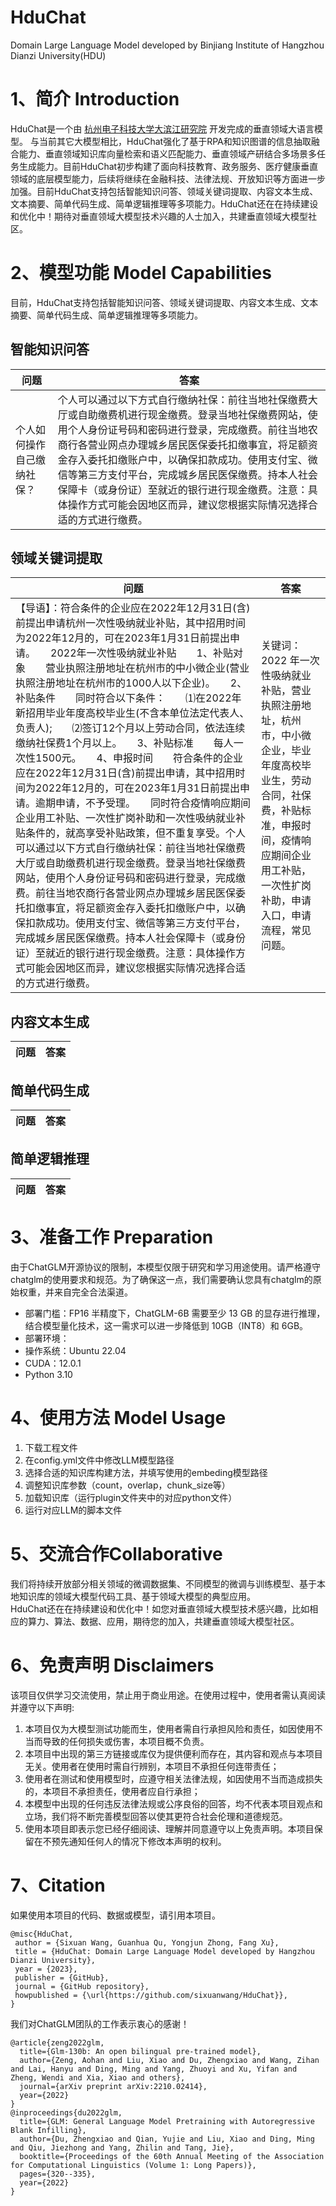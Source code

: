 # HduChat
Domain Large Language Model developed by Binjiang Institute of Hangzhou Dianzi University(HDU)

# 1、简介 Introduction
HduChat是一个由 [杭州电子科技大学大滨江研究院](https://bindian.hdu.edu.cn/index) 开发完成的垂直领域大语言模型。 与当前其它大模型相比，HduChat强化了基于RPA和知识图谱的信息抽取融合能力、垂直领域知识库向量检索和语义匹配能力、垂直领域产研结合多场景多任务生成能力。目前HduChat初步构建了面向科技教育、政务服务、医疗健康垂直领域的底层模型能力，后续将继续在金融科技、法律法规、开放知识等方面进一步加强。目前HduChat支持包括智能知识问答、领域关键词提取、内容文本生成、文本摘要、简单代码生成、简单逻辑推理等多项能力。HduChat还在在持续建设和优化中！期待对垂直领域大模型技术兴趣的人士加入，共建垂直领域大模型社区。

# 2、模型功能 Model Capabilities
目前，HduChat支持包括智能知识问答、领域关键词提取、内容文本生成、文本摘要、简单代码生成、简单逻辑推理等多项能力。

## 智能知识问答
| 问题| 答案 |
| ------ | ------ |
| 个人如何操作自己缴纳社保？ | 个人可以通过以下方式自行缴纳社保：前往当地社保缴费大厅或自助缴费机进行现金缴费。登录当地社保缴费网站，使用个人身份证号码和密码进行登录，完成缴费。前往当地农商行各营业网点办理城乡居民医保委托扣缴事宜，将足额资金存入委托扣缴账户中，以确保扣款成功。使用支付宝、微信等第三方支付平台，完成城乡居民医保缴费。持本人社会保障卡（或身份证）至就近的银行进行现金缴费。注意：具体操作方式可能会因地区而异，建议您根据实际情况选择合适的方式进行缴费。 |

## 领域关键词提取
| 问题| 答案 |
| ------ | ------ |
| 【导语】：符合条件的企业应在2022年12月31日(含)前提出申请杭州一次性吸纳就业补贴，其中招用时间为2022年12月的，可在2023年1月31日前提出申请。　　2022年一次性吸纳就业补贴　　1、补贴对象　　营业执照注册地址在杭州市的中小微企业(营业执照注册地址在杭州市的1000人以下企业)。　　2、补贴条件　　同时符合以下条件：　　⑴在2022年新招用毕业年度高校毕业生(不含本单位法定代表人、负责人);　　⑵签订12个月以上劳动合同，依法连续缴纳社保费1个月以上。　　3、补贴标准　　每人一次性1500元。　　4、申报时间　　符合条件的企业应在2022年12月31日(含)前提出申请，其中招用时间为2022年12月的，可在2023年1月31日前提出申请。逾期申请，不予受理。　　同时符合疫情响应期间企业用工补贴、一次性扩岗补助和一次性吸纳就业补贴条件的，就高享受补贴政策，但不重复享受。个人可以通过以下方式自行缴纳社保：前往当地社保缴费大厅或自助缴费机进行现金缴费。登录当地社保缴费网站，使用个人身份证号码和密码进行登录，完成缴费。前往当地农商行各营业网点办理城乡居民医保委托扣缴事宜，将足额资金存入委托扣缴账户中，以确保扣款成功。使用支付宝、微信等第三方支付平台，完成城乡居民医保缴费。持本人社会保障卡（或身份证）至就近的银行进行现金缴费。注意：具体操作方式可能会因地区而异，建议您根据实际情况选择合适的方式进行缴费。 | 关键词：2022 年一次性吸纳就业补贴，营业执照注册地址，杭州市，中小微企业，毕业年度高校毕业生，劳动合同，社保费，补贴标准，申报时间，疫情响应期间企业用工补贴，一次性扩岗补助，申请入口，申请流程，常见问题。

## 内容文本生成
| 问题| 答案 |
| ------ | ------ |

## 简单代码生成
| 问题| 答案 |
| ------ | ------ |

## 简单逻辑推理
| 问题| 答案 |
| ------ | ------ |

# 3、准备工作 Preparation
由于ChatGLM开源协议的限制，本模型仅限于研究和学习用途使用。请严格遵守chatglm的使用要求和规范。为了确保这一点，我们需要确认您具有chatglm的原始权重，并来自完全合法渠道。<br>
* 部署门槛：FP16 半精度下，ChatGLM-6B 需要至少 13 GB 的显存进行推理，结合模型量化技术，这一需求可以进一步降低到 10GB（INT8）和 6GB。<br>
* 部署环境：<br>
* 操作系统：Ubuntu 22.04<br>
* CUDA：12.0.1<br>
* Python 3.10<br>

# 4、使用方法 Model Usage
1. 下载工程文件<br>
2. 在config.yml文件中修改LLM模型路径<br>
3. 选择合适的知识库构建方法，并填写使用的embeding模型路径<br>
4. 调整知识库参数（count，overlap，chunk_size等）<br>
5. 加载知识库（运行plugin文件夹中的对应python文件）<br>
6. 运行对应LLM的脚本文件 <br>

# 5、交流合作Collaborative
我们将持续开放部分相关领域的微调数据集、不同模型的微调与训练模型、基于本地知识库的领域大模型代码工具、基于领域大模型的典型应用。<br>
HduChat还在在持续建设和优化中！如您对垂直领域大模型技术感兴趣，比如相应的算力、算法、数据、应用，期待您的加入，共建垂直领域大模型社区。

# 6、免责声明 Disclaimers
该项目仅供学习交流使用，禁止用于商业用途。在使用过程中，使用者需认真阅读并遵守以下声明:<br>
1. 本项目仅为大模型测试功能而生，使用者需自行承担风险和责任，如因使用不当而导致的任何损失或伤害，本项目概不负责。<br>
2. 本项目中出现的第三方链接或库仅为提供便利而存在，其内容和观点与本项目无关。使用者在使用时需自行辨别，本项目不承担任何连带责任；<br>
3. 使用者在测试和使用模型时，应遵守相关法律法规，如因使用不当而造成损失的，本项目不承担责任，使用者应自行承担；<br>
4. 本模型中出现的任何违反法律法规或公序良俗的回答，均不代表本项目观点和立场，我们将不断完善模型回答以使其更符合社会伦理和道德规范。<br>
5. 使用本项目即表示您已经仔细阅读、理解并同意遵守以上免责声明。本项目保留在不预先通知任何人的情况下修改本声明的权利。<br>

# 7、Citation
如果使用本项目的代码、数据或模型，请引用本项目。
```
@misc{HduChat,
 author = {Sixuan Wang, Guanhua Qu, Yongjun Zhong, Fang Xu},
 title = {HduChat: Domain Large Language Model developed by Hangzhou Dianzi University},
 year = {2023},
 publisher = {GitHub},
 journal = {GitHub repository},
 howpublished = {\url{https://github.com/sixuanwang/HduChat}},
}
```

我们对ChatGLM团队的工作表示衷心的感谢！
```
@article{zeng2022glm,
  title={Glm-130b: An open bilingual pre-trained model},
  author={Zeng, Aohan and Liu, Xiao and Du, Zhengxiao and Wang, Zihan and Lai, Hanyu and Ding, Ming and Yang, Zhuoyi and Xu, Yifan and Zheng, Wendi and Xia, Xiao and others},
  journal={arXiv preprint arXiv:2210.02414},
  year={2022}
}
@inproceedings{du2022glm,
  title={GLM: General Language Model Pretraining with Autoregressive Blank Infilling},
  author={Du, Zhengxiao and Qian, Yujie and Liu, Xiao and Ding, Ming and Qiu, Jiezhong and Yang, Zhilin and Tang, Jie},
  booktitle={Proceedings of the 60th Annual Meeting of the Association for Computational Linguistics (Volume 1: Long Papers)},
  pages={320--335},
  year={2022}
}
```
